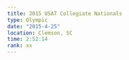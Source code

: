 ```yaml
---
title: 2015 USAT Collegiate Nationals
type: Olympic
date: "2015-4-25"
location: Clemson, SC
time: 2:52:14
rank: xx
---
```

